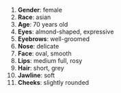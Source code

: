 1. **Gender**: female  
2. **Race**: asian  
3. **Age**: 70 years old  
4. **Eyes**: almond-shaped, expressive  
5. **Eyebrows**: well-groomed  
6. **Nose**: delicate  
7. **Face**: oval, smooth  
8. **Lips**: medium full, rosy  
9. **Hair**: short, grey  
10. **Jawline**: soft  
11. **Cheeks**: slightly rounded  